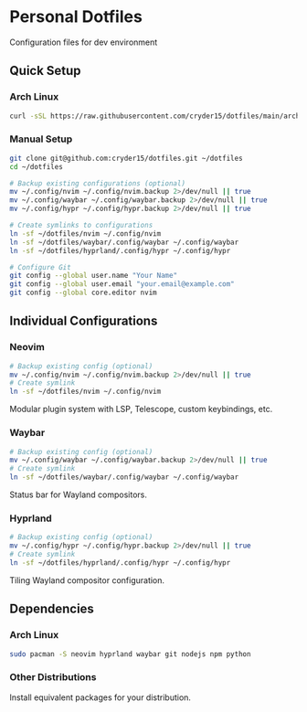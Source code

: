 # Personal Dotfiles

Configuration files for dev environment

## Quick Setup

### Arch Linux
```bash
curl -sSL https://raw.githubusercontent.com/cryder15/dotfiles/main/arch/install.sh | bash
```

### Manual Setup
```bash
git clone git@github.com:cryder15/dotfiles.git ~/dotfiles
cd ~/dotfiles

# Backup existing configurations (optional)
mv ~/.config/nvim ~/.config/nvim.backup 2>/dev/null || true
mv ~/.config/waybar ~/.config/waybar.backup 2>/dev/null || true
mv ~/.config/hypr ~/.config/hypr.backup 2>/dev/null || true

# Create symlinks to configurations
ln -sf ~/dotfiles/nvim ~/.config/nvim
ln -sf ~/dotfiles/waybar/.config/waybar ~/.config/waybar
ln -sf ~/dotfiles/hyprland/.config/hypr ~/.config/hypr

# Configure Git
git config --global user.name "Your Name"
git config --global user.email "your.email@example.com"
git config --global core.editor nvim
```

## Individual Configurations

### Neovim
```bash
# Backup existing config (optional)
mv ~/.config/nvim ~/.config/nvim.backup 2>/dev/null || true
# Create symlink
ln -sf ~/dotfiles/nvim ~/.config/nvim
```
Modular plugin system with LSP, Telescope, custom keybindings, etc.

### Waybar
```bash
# Backup existing config (optional)
mv ~/.config/waybar ~/.config/waybar.backup 2>/dev/null || true
# Create symlink
ln -sf ~/dotfiles/waybar/.config/waybar ~/.config/waybar
```
Status bar for Wayland compositors.

### Hyprland
```bash
# Backup existing config (optional)
mv ~/.config/hypr ~/.config/hypr.backup 2>/dev/null || true
# Create symlink
ln -sf ~/dotfiles/hyprland/.config/hypr ~/.config/hypr
```
Tiling Wayland compositor configuration.

## Dependencies

### Arch Linux
```bash
sudo pacman -S neovim hyprland waybar git nodejs npm python
```

### Other Distributions
Install equivalent packages for your distribution.
